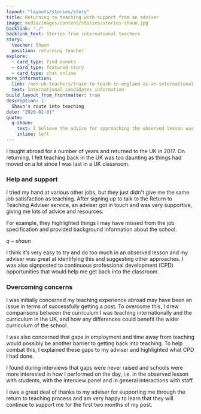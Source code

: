 ```yaml
---
layout: "layouts/stories/story"
title: Returning to teaching with support from an adviser
image: media/images/content/stories/stories-shaun.jpg
backlink: "./"
backlink_text: Stories from international teachers
story:
  teacher: Shaun
  position: returning teacher
explore:
  - card_type: find events
  - card_type: featured story
  - card_type: chat online
more_information:
  link: /non-uk-teachers/train-to-teach-in-england-as-an-international-student
  text: International candidates information
build_layout_from_frontmatter: true
description: |-
  Shaun's route into teaching
date: "2020-02-01"
quote:
  q-shaun:
    text: I believe the advice for approaching the observed lesson was exceptional – I received lots of great ideas (especially for science practicals).
    inline: left
---
```


I taught abroad for a number of years and returned to the UK in 2017. On returning, I felt teaching back in the UK was too daunting as things had moved on a lot since I was last in a UK classroom.

### Help and support

I tried my hand at various other jobs, but they just didn't give me the same job satisfaction as teaching. After signing up to talk to the Return to Teaching Adviser service, an adviser got in touch and was very supportive, giving me lots of advice and resources.

For example, they highlighted things I may have missed from the job specification and provided background information about the school.

$q-shaun$

I think it’s very easy to try and do too much in an observed lesson and my adviser was great at identifying this and suggesting other approaches. I was also signposted to continuous professional development (CPD) opportunities that would help me get back into the classroom.

### Overcoming concerns

I was initially concerned my teaching experience abroad may have been an issue in terms of successfully getting a post. To overcome this, I drew comparisons between the curriculum I was teaching internationally and the curriculum in the UK, and how any differences could benefit the wider curriculum of the school.

I was also concerned that gaps in employment and time away from teaching would possibly be another barrier to getting back into teaching. To help combat this, I explained these gaps to my adviser and highlighted what CPD I had done.

I found during interviews that gaps were never raised and schools were more interested in how I performed on the day, i.e. in the observed lesson with students, with the interview panel and in general interactions with staff.

I owe a great deal of thanks to my adviser for supporting me through the return to teaching process and am very happy to learn that they will continue to support me for the first two months of my post.
